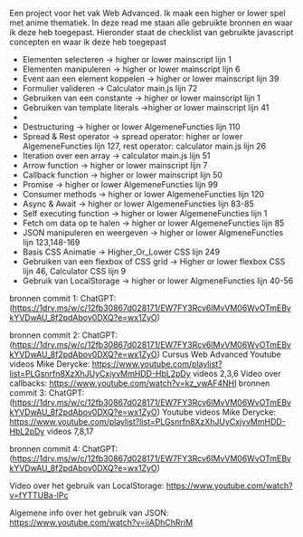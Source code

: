 Een project voor het vak Web Advanced. Ik maak een higher or lower spel met anime thematiek. 
In deze read me staan alle gebruikte bronnen en waar ik deze heb toegepast. Hieronder staat de checklist van gebruikte javascript concepten en waar ik deze heb toegepast

<ul>
    <li>Elementen selecteren -> higher or lower mainscript lijn 1</li>
    <li>Elementen manipuleren -> higher or lower mainscript lijn 6</li>
    <li>Event aan een element koppelen -> higher or lower mainscript lijn 39</li>
    <li>Formulier valideren -> Calculator main.js lijn 72 </li>
    <li>Gebruiken van een constante -> higher or lower mainscript lijn 1</li>
    <li>Gebruiken van template literals ->higher or lower mainscript lijn 41<li>
    <li>Destructuring -> higher or lower AlgemeneFuncties lijn 110</li>
    <li>Spread & Rest operator -> spread operator: higher or lower AlgemeneFuncties lijn 127, rest operator: calculator main.js lijn 26</li>
    <li>Iteration over een array -> calculator main.js lijn 51</li>
    <li>Arrow function -> higher or lower mainscript lijn 7</li>
    <li>Callback function -> higher or lower mainscript lijn 50</li>
    <li>Promise -> higher or lower AlgemeneFuncties lijn 99</li>
    <li>Consumer methods -> higher or lower AlgemeneFuncties lijn 120</li>
    <li>Async & Await -> higher or lower AlgemeneFuncties lijn 83-85</li>
    <li>Self executing function -> higher or lower AlgemeneFuncties lijn 1</li>
    <li>Fetch om data op te halen -> higher or lower AlgemeneFuncties lijn 85</li>
    <li>JSON manipuleren en weergeven -> higher or lower AlgmeneFuncties lijn 123,148-169</li>
    <li>Basis CSS Animatie -> Higher_Or_Lower CSS lijn 249</li>
    <li>Gebruiken van een flexbox of CSS grid -> Higher or  lower flexbox CSS 
    lijn 46, Calculator CSS lijn 9</li>
    <li>Gebruik van LocalStorage -> higher or lower AlgmeneFuncties lijn 40-56</li>
</ul>

bronnen commit 1:
ChatGPT:
(https://1drv.ms/w/c/12fb30867d028171/EW7FY3Rcv6lMvVM06WvOTmEBvkYVDwAU_8f2pdAbov0DXQ?e=wx1ZyO)

bronnen commit 2:
ChatGPT:
(https://1drv.ms/w/c/12fb30867d028171/EW7FY3Rcv6lMvVM06WvOTmEBvkYVDwAU_8f2pdAbov0DXQ?e=wx1ZyO)
Cursus Web Advanced 
Youtube videos Mike Derycke: https://www.youtube.com/playlist?list=PLGsnrfn8XzXhJUyCxjyvMmHDD-HbL2pDy
videos 2,3,6
Video over callbacks: https://www.youtube.com/watch?v=kz_vwAF4NHI
bronnen commit 3:
ChatGPT:
(https://1drv.ms/w/c/12fb30867d028171/EW7FY3Rcv6lMvVM06WvOTmEBvkYVDwAU_8f2pdAbov0DXQ?e=wx1ZyO)
Youtube videos Mike Derycke: https://www.youtube.com/playlist?list=PLGsnrfn8XzXhJUyCxjyvMmHDD-HbL2pDy
videos 7,8,17

bronnen commit 4: 
ChatGPT:(https://1drv.ms/w/c/12fb30867d028171/EW7FY3Rcv6lMvVM06WvOTmEBvkYVDwAU_8f2pdAbov0DXQ?e=wx1ZyO)

Video over het gebruik van LocalStorage:
https://www.youtube.com/watch?v=fYTTUBa-lPc

Algemene info over het gebruik van JSON: 
https://www.youtube.com/watch?v=iiADhChRriM



